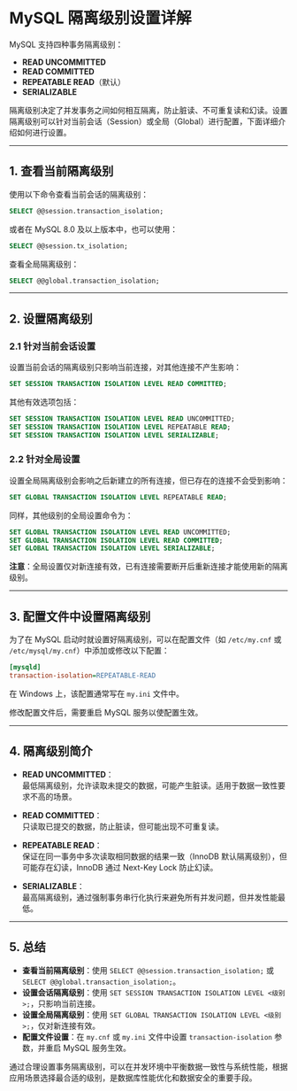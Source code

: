 # MySQL 隔离级别设置详解

MySQL 支持四种事务隔离级别：
- **READ UNCOMMITTED**
- **READ COMMITTED**
- **REPEATABLE READ**（默认）
- **SERIALIZABLE**

隔离级别决定了并发事务之间如何相互隔离，防止脏读、不可重复读和幻读。设置隔离级别可以针对当前会话（Session）或全局（Global）进行配置，下面详细介绍如何进行设置。

---

## 1. 查看当前隔离级别

使用以下命令查看当前会话的隔离级别：

```sql
SELECT @@session.transaction_isolation;
```

或者在 MySQL 8.0 及以上版本中，也可以使用：

```sql
SELECT @@session.tx_isolation;
```

查看全局隔离级别：

```sql
SELECT @@global.transaction_isolation;
```

---

## 2. 设置隔离级别

### 2.1 针对当前会话设置

设置当前会话的隔离级别只影响当前连接，对其他连接不产生影响：

```sql
SET SESSION TRANSACTION ISOLATION LEVEL READ COMMITTED;
```

其他有效选项包括：
```sql
SET SESSION TRANSACTION ISOLATION LEVEL READ UNCOMMITTED;
SET SESSION TRANSACTION ISOLATION LEVEL REPEATABLE READ;
SET SESSION TRANSACTION ISOLATION LEVEL SERIALIZABLE;
```

### 2.2 针对全局设置

设置全局隔离级别会影响之后新建立的所有连接，但已存在的连接不会受到影响：

```sql
SET GLOBAL TRANSACTION ISOLATION LEVEL REPEATABLE READ;
```

同样，其他级别的全局设置命令为：

```sql
SET GLOBAL TRANSACTION ISOLATION LEVEL READ UNCOMMITTED;
SET GLOBAL TRANSACTION ISOLATION LEVEL READ COMMITTED;
SET GLOBAL TRANSACTION ISOLATION LEVEL SERIALIZABLE;
```

**注意**：全局设置仅对新连接有效，已有连接需要断开后重新连接才能使用新的隔离级别。

---

## 3. 配置文件中设置隔离级别

为了在 MySQL 启动时就设置好隔离级别，可以在配置文件（如 `/etc/my.cnf` 或 `/etc/mysql/my.cnf`）中添加或修改以下配置：

```ini
[mysqld]
transaction-isolation=REPEATABLE-READ
```

在 Windows 上，该配置通常写在 `my.ini` 文件中。

修改配置文件后，需要重启 MySQL 服务以使配置生效。

---

## 4. 隔离级别简介

- **READ UNCOMMITTED**：  
  最低隔离级别，允许读取未提交的数据，可能产生脏读。适用于数据一致性要求不高的场景。

- **READ COMMITTED**：  
  只读取已提交的数据，防止脏读，但可能出现不可重复读。

- **REPEATABLE READ**：  
  保证在同一事务中多次读取相同数据的结果一致（InnoDB 默认隔离级别），但可能存在幻读，InnoDB 通过 Next-Key Lock 防止幻读。

- **SERIALIZABLE**：  
  最高隔离级别，通过强制事务串行化执行来避免所有并发问题，但并发性能最低。

---

## 5. 总结

- **查看当前隔离级别**：使用 `SELECT @@session.transaction_isolation;` 或 `SELECT @@global.transaction_isolation;`。
- **设置会话隔离级别**：使用 `SET SESSION TRANSACTION ISOLATION LEVEL <级别>;`，只影响当前连接。
- **设置全局隔离级别**：使用 `SET GLOBAL TRANSACTION ISOLATION LEVEL <级别>;`，仅对新连接有效。
- **配置文件设置**：在 `my.cnf` 或 `my.ini` 文件中设置 `transaction-isolation` 参数，并重启 MySQL 服务生效。

通过合理设置事务隔离级别，可以在并发环境中平衡数据一致性与系统性能，根据应用场景选择最合适的级别，是数据库性能优化和数据安全的重要手段。